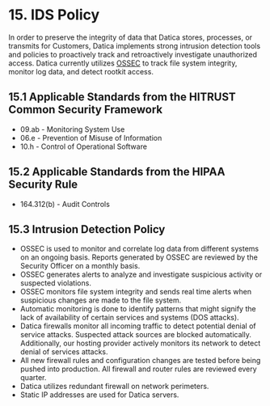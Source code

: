 # 15. IDS Policy

In order to preserve the integrity of data that Datica stores, processes, or transmits for Customers, Datica implements strong intrusion detection tools and policies to proactively track and retroactively investigate unauthorized access. Datica currently utilizes [OSSEC](http://www.ossec.net/) to track file system integrity, monitor log data, and detect rootkit access.

## 15.1 Applicable Standards from the HITRUST Common Security Framework

*  09.ab - Monitoring System Use
*  06.e - Prevention of Misuse of Information
*  10.h - Control of Operational Software

## 15.2 Applicable Standards from the HIPAA Security Rule

* 164.312(b) - Audit Controls

## 15.3 Intrusion Detection Policy

* OSSEC is used to monitor and correlate log data from different systems on an ongoing basis. Reports generated by OSSEC are reviewed by the Security Officer on a monthly basis.
* OSSEC generates alerts to analyze and investigate suspicious activity or suspected violations.
* OSSEC monitors file system integrity and sends real time alerts when suspicious changes are made to the file system.
* Automatic monitoring is done to identify patterns that might signify the lack of availability of certain services and systems (DOS attacks).
* Datica firewalls monitor all incoming traffic to detect potential denial of service attacks. Suspected attack sources are blocked automatically. Additionally, our hosting provider actively monitors its network to detect denial of services attacks.
* All new firewall rules and configuration changes are tested before being pushed into production. All firewall and router rules are reviewed every quarter.
* Datica utilizes redundant firewall on network perimeters.
* Static IP addresses are used for Datica servers.
